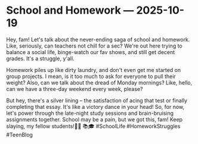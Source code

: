 # School and Homework — 2025-10-19

Hey, fam! Let's talk about the never-ending saga of school and homework. Like, seriously, can teachers not chill for a sec? We're out here trying to balance a social life, binge-watch our fav shows, and still get decent grades. It's a struggle, y'all.

Homework piles up like dirty laundry, and don't even get me started on group projects. I mean, is it too much to ask for everyone to pull their weight? Also, can we talk about the dread of Monday mornings? Like, hello, can we have a three-day weekend every week, please?

But hey, there's a silver lining – the satisfaction of acing that test or finally completing that essay. It's like a victory dance in your head! So, for now, let's power through the late-night study sessions and brain-bruising assignments together. School may be a pain, but we got this, fam! Keep slaying, my fellow students!✌🏼 📚🎓 #SchoolLife #HomeworkStruggles #TeenBlog